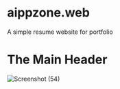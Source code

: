 # aippzone.web
A simple resume website for portfolio

<h1>The Main Header</h1>

![Screenshot (54)](https://github.com/AIPPproject03/aippzone.web/assets/115967151/fe18f009-170b-4081-81fe-5a21cb575ebf)
